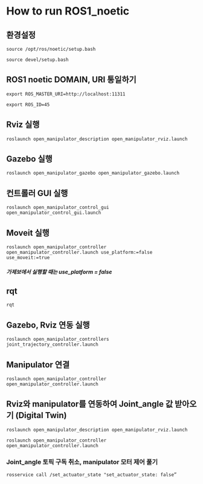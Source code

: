 # How to run ROS1_noetic 

## 환경설정
<pre><code>source /opt/ros/noetic/setup.bash</code></pre>

<pre><code>source devel/setup.bash</code></pre>


## ROS1 noetic DOMAIN, URI 통일하기
<pre><code>export ROS_MASTER_URI=http://localhost:11311</code></pre>
<pre><code>export ROS_ID=45</code></pre>

## Rviz 실행
<pre><code>roslaunch open_manipulator_description open_manipulator_rviz.launch</code></pre>

## Gazebo 실행
<pre><code>roslaunch open_manipulator_gazebo open_manipulator_gazebo.launch</code></pre>

## 컨트롤러 GUI 실행
<pre><code>roslaunch open_manipulator_control_gui open_manipulator_control_gui.launch</code></pre>

## Moveit 실행
<pre><code>roslaunch open_manipulator_controller open_manipulator_controller.launch use_platform:=false use_moveit:=true</code></pre>
##### 가제보에서 실행할 때는 use_platform = false

## rqt
<pre><code>rqt</code></pre>

## Gazebo, Rviz 연동 실행
<pre><code>roslaunch open_manipulator_controllers joint_trajectory_controller.launch</code></pre>

## Manipulator 연결
<pre><code>roslaunch open_manipulator_controller open_manipulator_controller.launch</code></pre>

## Rviz와 manipulator를 연동하여 Joint_angle 값 받아오기 (Digital Twin)
<pre><code>roslaunch open_manipulator_description open_manipulator_rviz.launch</code></pre>
<pre><code>roslaunch open_manipulator_controller open_manipulator_controller.launch</code></pre>

### Joint_angle 토픽 구독 취소, manipulator 모터 제어 풀기
<pre><code>rosservice call /set_actuator_state "set_actuator_state: false”</code></pre>


